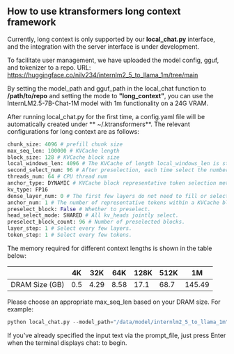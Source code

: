## How to use ktransformers long context framework

Currently, long context is only supported by our **local_chat.py** interface, and the integration with the server interface is under development.

To facilitate user management, we have uploaded the model config, gguf, and tokenizer to a repo. URL: https://huggingface.co/nilv234/internlm2_5_to_llama_1m/tree/main

By setting the model_path and gguf_path in the local_chat function to **/path/to/repo** and setting the mode to **"long_context"**, you can use the InternLM2.5-7B-Chat-1M model with 1m functionality on a 24G VRAM.

After running local_chat.py for the first time, a config.yaml file will be automatically created under ** ~/.ktransformers**. The relevant configurations for long context are as follows:

```python
chunk_size: 4096 # prefill chunk size
max_seq_len: 100000 # KVCache length
block_size: 128 # KVCache block size
local_windows_len: 4096 # The KVCache of length local_windows_len is stored on the GPU.
second_select_num: 96 # After preselection, each time select the number of KVCache blocks. If >= preselect_block_count, use the preselected blocks.
threads_num: 64 # CPU thread num
anchor_type: DYNAMIC # KVCache block representative token selection method.
kv_type: FP16
dense_layer_num: 0 # The first few layers do not need to fill or select KVCache
anchor_num: 1 # The number of representative tokens within a KVCache block.
preselect_block: False # Whether to preselect.
head_select_mode: SHARED # All kv_heads jointly select.
preselect_block_count: 96 # Number of preselected blocks.
layer_step: 1 # Select every few layers.
token_step: 1 # Select every few tokens.
```

The memory required for different context lengths is shown in the table below:

|                | 4K  | 32K  | 64K  | 128K | 512K | 1M     |
| -------------- | --- | ---- | ---- | ---- | ---- | ------ |
| DRAM Size (GB) | 0.5 | 4.29 | 8.58 | 17.1 | 68.7 | 145.49 |

Please choose an appropriate max_seq_len based on your DRAM size.
For example:
```python
python local_chat.py --model_path="/data/model/internlm2_5_to_llama_1m"  --gguf_path="/data/model/internlm2_5_to_llama_1m" --max_new_tokens=500 --cpu_infer=10  --use_cuda_graph=True  --mode="long_context" --prompt_file="/path/to/file"
```

If you've already specified the input text via the prompt_file, just press Enter when the terminal displays chat: to begin.